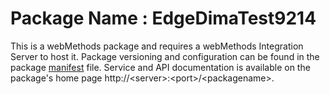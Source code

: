 # Package Name : EdgeDimaTest9214
This is a webMethods package and requires a webMethods Integration Server to host it. Package versioning and configuration can be found in the package [manifest](./EdgeDimaTest9214/manifest.v3) file. Service and API documentation is available on the package's home page http://&lt;server&gt;:&lt;port&gt;/&lt;packagename>.